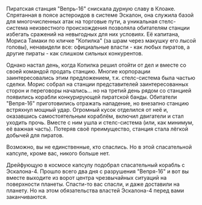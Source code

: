 Пиратская станция "Вепрь-16" снискала дурную славу в Клоаке. Спрятанная в поясе астероидов в системе Эскалон, она служила базой для многочисленных атак на торговые пути, а уникальная стелс-система неизвестного происхождения позволяла обитателям станции избегать сражений на невыгодных для них условиях. Её капитана, Мориса Тамаки по кличке "Копилка" (за шрам через макушку его лысой головы), ненавидели все: официальные власти - как любых пиратов, а другие пираты - как слишком сильных конкурентов.

Однако настал день, когда Копилка решил отойти от дел и вместе со своей командой продать станцию. Многие корпорации заинтересовались этим предложением, т.к. стелс-система была частью сделки. Морис собрал на станции представителей заинтересованных сторон и переговоры начались... но на третий день рядом со станцией появились корабли конкурирующей пиратской банды. Обитатели "Вепря-16" приготовились отражать нападение, но внезапно станцию встряхнул мощный удар. Огромный кусок отделился от неё и, оказавшись самостоятельным кораблём, включил двигатели и стал уходить прочь. Вместе с ним ушла и стелс-система (или, как минимум, её важная часть). Потеряв своё преимущество, станция стала лёгкой добычей для пиратов.

Возможно, вы не единственные, кто спаслись. Но в этой спасательной капсуле, кроме вас, никого больше нет.

Дрейфующую в космосе капсулу подобрал спасательный корабль с Эскалона-4. Прошло всего два дня с разрушения "Вепря-16" и вот вы вместе выходите из ворот центра чрезвычайных ситуаций на поверхности планеты. Спасти-то вас спасли, и даже доставили на планету. Но на этом обязательства властей Эскалона-4 перед вами заканчиваются.
